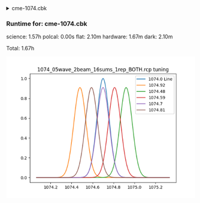 <details><summary>cme-1074.cbk</summary><blockquote><pre><details><summary>1074_FW.rcp</summary><blockquote><pre>prefilterrange 1074
</pre></blockquote></details><details><summary>setupDark.rcp</summary><blockquote><pre>shut	in
</pre></blockquote></details><details><summary>1074_05wave_2beam_16sums_1rep_BOTH.rcp</summary><blockquote><pre>data	rcam	both	1074.48	   16
data	rcam	both	1074.59	   16
data	rcam	both	1074.70	   16
data	rcam	both	1074.81	   16
data	rcam	both	1074.92	   16
data	tcam	both	1074.48	   16
data	tcam	both	1074.59	   16
data	tcam	both	1074.70	   16
data	tcam	both	1074.81	   16
data	tcam	both	1074.92	   16
</pre></blockquote></details><details><summary>setupFlat.rcp</summary><blockquote><pre>diffuser  in
cover out
occ		out
shut	out
calib	out
</pre></blockquote></details><details><summary>1074_05wave_2beam_16sums_1rep_BOTH.rcp</summary><blockquote><pre>data	rcam	both	1074.48	   16
data	rcam	both	1074.59	   16
data	rcam	both	1074.70	   16
data	rcam	both	1074.81	   16
data	rcam	both	1074.92	   16
data	tcam	both	1074.48	   16
data	tcam	both	1074.59	   16
data	tcam	both	1074.70	   16
data	tcam	both	1074.81	   16
data	tcam	both	1074.92	   16
</pre></blockquote></details><details><summary>setupObserving.rcp</summary><blockquote><pre>shut in
cover out
calib	out
occ		in
diffuser out
shut	out
</pre></blockquote></details><details><summary>1074_05wave_2beam_16sums_1rep_BOTH.rcp</summary><blockquote><pre>data	rcam	both	1074.48	   16
data	rcam	both	1074.59	   16
data	rcam	both	1074.70	   16
data	rcam	both	1074.81	   16
data	rcam	both	1074.92	   16
data	tcam	both	1074.48	   16
data	tcam	both	1074.59	   16
data	tcam	both	1074.70	   16
data	tcam	both	1074.81	   16
data	tcam	both	1074.92	   16
</pre></blockquote></details><details><summary>1074_05wave_2beam_16sums_1rep_BOTH.rcp</summary><blockquote><pre>data	rcam	both	1074.48	   16
data	rcam	both	1074.59	   16
data	rcam	both	1074.70	   16
data	rcam	both	1074.81	   16
data	rcam	both	1074.92	   16
data	tcam	both	1074.48	   16
data	tcam	both	1074.59	   16
data	tcam	both	1074.70	   16
data	tcam	both	1074.81	   16
data	tcam	both	1074.92	   16
</pre></blockquote></details><details><summary>1074_05wave_2beam_16sums_1rep_BOTH.rcp</summary><blockquote><pre>data	rcam	both	1074.48	   16
data	rcam	both	1074.59	   16
data	rcam	both	1074.70	   16
data	rcam	both	1074.81	   16
data	rcam	both	1074.92	   16
data	tcam	both	1074.48	   16
data	tcam	both	1074.59	   16
data	tcam	both	1074.70	   16
data	tcam	both	1074.81	   16
data	tcam	both	1074.92	   16
</pre></blockquote></details><details><summary>1074_05wave_2beam_16sums_1rep_BOTH.rcp</summary><blockquote><pre>data	rcam	both	1074.48	   16
data	rcam	both	1074.59	   16
data	rcam	both	1074.70	   16
data	rcam	both	1074.81	   16
data	rcam	both	1074.92	   16
data	tcam	both	1074.48	   16
data	tcam	both	1074.59	   16
data	tcam	both	1074.70	   16
data	tcam	both	1074.81	   16
data	tcam	both	1074.92	   16
</pre></blockquote></details><details><summary>1074_05wave_2beam_16sums_1rep_BOTH.rcp</summary><blockquote><pre>data	rcam	both	1074.48	   16
data	rcam	both	1074.59	   16
data	rcam	both	1074.70	   16
data	rcam	both	1074.81	   16
data	rcam	both	1074.92	   16
data	tcam	both	1074.48	   16
data	tcam	both	1074.59	   16
data	tcam	both	1074.70	   16
data	tcam	both	1074.81	   16
data	tcam	both	1074.92	   16
</pre></blockquote></details><details><summary>1074_05wave_2beam_16sums_1rep_BOTH.rcp</summary><blockquote><pre>data	rcam	both	1074.48	   16
data	rcam	both	1074.59	   16
data	rcam	both	1074.70	   16
data	rcam	both	1074.81	   16
data	rcam	both	1074.92	   16
data	tcam	both	1074.48	   16
data	tcam	both	1074.59	   16
data	tcam	both	1074.70	   16
data	tcam	both	1074.81	   16
data	tcam	both	1074.92	   16
</pre></blockquote></details><details><summary>1074_05wave_2beam_16sums_1rep_BOTH.rcp</summary><blockquote><pre>data	rcam	both	1074.48	   16
data	rcam	both	1074.59	   16
data	rcam	both	1074.70	   16
data	rcam	both	1074.81	   16
data	rcam	both	1074.92	   16
data	tcam	both	1074.48	   16
data	tcam	both	1074.59	   16
data	tcam	both	1074.70	   16
data	tcam	both	1074.81	   16
data	tcam	both	1074.92	   16
</pre></blockquote></details><details><summary>1074_05wave_2beam_16sums_1rep_BOTH.rcp</summary><blockquote><pre>data	rcam	both	1074.48	   16
data	rcam	both	1074.59	   16
data	rcam	both	1074.70	   16
data	rcam	both	1074.81	   16
data	rcam	both	1074.92	   16
data	tcam	both	1074.48	   16
data	tcam	both	1074.59	   16
data	tcam	both	1074.70	   16
data	tcam	both	1074.81	   16
data	tcam	both	1074.92	   16
</pre></blockquote></details><details><summary>1074_05wave_2beam_16sums_1rep_BOTH.rcp</summary><blockquote><pre>data	rcam	both	1074.48	   16
data	rcam	both	1074.59	   16
data	rcam	both	1074.70	   16
data	rcam	both	1074.81	   16
data	rcam	both	1074.92	   16
data	tcam	both	1074.48	   16
data	tcam	both	1074.59	   16
data	tcam	both	1074.70	   16
data	tcam	both	1074.81	   16
data	tcam	both	1074.92	   16
</pre></blockquote></details><details><summary>1074_05wave_2beam_16sums_1rep_BOTH.rcp</summary><blockquote><pre>data	rcam	both	1074.48	   16
data	rcam	both	1074.59	   16
data	rcam	both	1074.70	   16
data	rcam	both	1074.81	   16
data	rcam	both	1074.92	   16
data	tcam	both	1074.48	   16
data	tcam	both	1074.59	   16
data	tcam	both	1074.70	   16
data	tcam	both	1074.81	   16
data	tcam	both	1074.92	   16
</pre></blockquote></details><details><summary>1074_05wave_2beam_16sums_1rep_BOTH.rcp</summary><blockquote><pre>data	rcam	both	1074.48	   16
data	rcam	both	1074.59	   16
data	rcam	both	1074.70	   16
data	rcam	both	1074.81	   16
data	rcam	both	1074.92	   16
data	tcam	both	1074.48	   16
data	tcam	both	1074.59	   16
data	tcam	both	1074.70	   16
data	tcam	both	1074.81	   16
data	tcam	both	1074.92	   16
</pre></blockquote></details><details><summary>1074_05wave_2beam_16sums_1rep_BOTH.rcp</summary><blockquote><pre>data	rcam	both	1074.48	   16
data	rcam	both	1074.59	   16
data	rcam	both	1074.70	   16
data	rcam	both	1074.81	   16
data	rcam	both	1074.92	   16
data	tcam	both	1074.48	   16
data	tcam	both	1074.59	   16
data	tcam	both	1074.70	   16
data	tcam	both	1074.81	   16
data	tcam	both	1074.92	   16
</pre></blockquote></details><details><summary>1074_05wave_2beam_16sums_1rep_BOTH.rcp</summary><blockquote><pre>data	rcam	both	1074.48	   16
data	rcam	both	1074.59	   16
data	rcam	both	1074.70	   16
data	rcam	both	1074.81	   16
data	rcam	both	1074.92	   16
data	tcam	both	1074.48	   16
data	tcam	both	1074.59	   16
data	tcam	both	1074.70	   16
data	tcam	both	1074.81	   16
data	tcam	both	1074.92	   16
</pre></blockquote></details><details><summary>1074_05wave_2beam_16sums_1rep_BOTH.rcp</summary><blockquote><pre>data	rcam	both	1074.48	   16
data	rcam	both	1074.59	   16
data	rcam	both	1074.70	   16
data	rcam	both	1074.81	   16
data	rcam	both	1074.92	   16
data	tcam	both	1074.48	   16
data	tcam	both	1074.59	   16
data	tcam	both	1074.70	   16
data	tcam	both	1074.81	   16
data	tcam	both	1074.92	   16
</pre></blockquote></details><details><summary>1074_05wave_2beam_16sums_1rep_BOTH.rcp</summary><blockquote><pre>data	rcam	both	1074.48	   16
data	rcam	both	1074.59	   16
data	rcam	both	1074.70	   16
data	rcam	both	1074.81	   16
data	rcam	both	1074.92	   16
data	tcam	both	1074.48	   16
data	tcam	both	1074.59	   16
data	tcam	both	1074.70	   16
data	tcam	both	1074.81	   16
data	tcam	both	1074.92	   16
</pre></blockquote></details><details><summary>1074_05wave_2beam_16sums_1rep_BOTH.rcp</summary><blockquote><pre>data	rcam	both	1074.48	   16
data	rcam	both	1074.59	   16
data	rcam	both	1074.70	   16
data	rcam	both	1074.81	   16
data	rcam	both	1074.92	   16
data	tcam	both	1074.48	   16
data	tcam	both	1074.59	   16
data	tcam	both	1074.70	   16
data	tcam	both	1074.81	   16
data	tcam	both	1074.92	   16
</pre></blockquote></details><details><summary>1074_05wave_2beam_16sums_1rep_BOTH.rcp</summary><blockquote><pre>data	rcam	both	1074.48	   16
data	rcam	both	1074.59	   16
data	rcam	both	1074.70	   16
data	rcam	both	1074.81	   16
data	rcam	both	1074.92	   16
data	tcam	both	1074.48	   16
data	tcam	both	1074.59	   16
data	tcam	both	1074.70	   16
data	tcam	both	1074.81	   16
data	tcam	both	1074.92	   16
</pre></blockquote></details><details><summary>1074_05wave_2beam_16sums_1rep_BOTH.rcp</summary><blockquote><pre>data	rcam	both	1074.48	   16
data	rcam	both	1074.59	   16
data	rcam	both	1074.70	   16
data	rcam	both	1074.81	   16
data	rcam	both	1074.92	   16
data	tcam	both	1074.48	   16
data	tcam	both	1074.59	   16
data	tcam	both	1074.70	   16
data	tcam	both	1074.81	   16
data	tcam	both	1074.92	   16
</pre></blockquote></details><details><summary>1074_05wave_2beam_16sums_1rep_BOTH.rcp</summary><blockquote><pre>data	rcam	both	1074.48	   16
data	rcam	both	1074.59	   16
data	rcam	both	1074.70	   16
data	rcam	both	1074.81	   16
data	rcam	both	1074.92	   16
data	tcam	both	1074.48	   16
data	tcam	both	1074.59	   16
data	tcam	both	1074.70	   16
data	tcam	both	1074.81	   16
data	tcam	both	1074.92	   16
</pre></blockquote></details><details><summary>1074_05wave_2beam_16sums_1rep_BOTH.rcp</summary><blockquote><pre>data	rcam	both	1074.48	   16
data	rcam	both	1074.59	   16
data	rcam	both	1074.70	   16
data	rcam	both	1074.81	   16
data	rcam	both	1074.92	   16
data	tcam	both	1074.48	   16
data	tcam	both	1074.59	   16
data	tcam	both	1074.70	   16
data	tcam	both	1074.81	   16
data	tcam	both	1074.92	   16
</pre></blockquote></details><details><summary>1074_05wave_2beam_16sums_1rep_BOTH.rcp</summary><blockquote><pre>data	rcam	both	1074.48	   16
data	rcam	both	1074.59	   16
data	rcam	both	1074.70	   16
data	rcam	both	1074.81	   16
data	rcam	both	1074.92	   16
data	tcam	both	1074.48	   16
data	tcam	both	1074.59	   16
data	tcam	both	1074.70	   16
data	tcam	both	1074.81	   16
data	tcam	both	1074.92	   16
</pre></blockquote></details><details><summary>1074_05wave_2beam_16sums_1rep_BOTH.rcp</summary><blockquote><pre>data	rcam	both	1074.48	   16
data	rcam	both	1074.59	   16
data	rcam	both	1074.70	   16
data	rcam	both	1074.81	   16
data	rcam	both	1074.92	   16
data	tcam	both	1074.48	   16
data	tcam	both	1074.59	   16
data	tcam	both	1074.70	   16
data	tcam	both	1074.81	   16
data	tcam	both	1074.92	   16
</pre></blockquote></details><details><summary>1074_05wave_2beam_16sums_1rep_BOTH.rcp</summary><blockquote><pre>data	rcam	both	1074.48	   16
data	rcam	both	1074.59	   16
data	rcam	both	1074.70	   16
data	rcam	both	1074.81	   16
data	rcam	both	1074.92	   16
data	tcam	both	1074.48	   16
data	tcam	both	1074.59	   16
data	tcam	both	1074.70	   16
data	tcam	both	1074.81	   16
data	tcam	both	1074.92	   16
</pre></blockquote></details><details><summary>1074_05wave_2beam_16sums_1rep_BOTH.rcp</summary><blockquote><pre>data	rcam	both	1074.48	   16
data	rcam	both	1074.59	   16
data	rcam	both	1074.70	   16
data	rcam	both	1074.81	   16
data	rcam	both	1074.92	   16
data	tcam	both	1074.48	   16
data	tcam	both	1074.59	   16
data	tcam	both	1074.70	   16
data	tcam	both	1074.81	   16
data	tcam	both	1074.92	   16
</pre></blockquote></details><details><summary>1074_05wave_2beam_16sums_1rep_BOTH.rcp</summary><blockquote><pre>data	rcam	both	1074.48	   16
data	rcam	both	1074.59	   16
data	rcam	both	1074.70	   16
data	rcam	both	1074.81	   16
data	rcam	both	1074.92	   16
data	tcam	both	1074.48	   16
data	tcam	both	1074.59	   16
data	tcam	both	1074.70	   16
data	tcam	both	1074.81	   16
data	tcam	both	1074.92	   16
</pre></blockquote></details><details><summary>1074_05wave_2beam_16sums_1rep_BOTH.rcp</summary><blockquote><pre>data	rcam	both	1074.48	   16
data	rcam	both	1074.59	   16
data	rcam	both	1074.70	   16
data	rcam	both	1074.81	   16
data	rcam	both	1074.92	   16
data	tcam	both	1074.48	   16
data	tcam	both	1074.59	   16
data	tcam	both	1074.70	   16
data	tcam	both	1074.81	   16
data	tcam	both	1074.92	   16
</pre></blockquote></details><details><summary>1074_05wave_2beam_16sums_1rep_BOTH.rcp</summary><blockquote><pre>data	rcam	both	1074.48	   16
data	rcam	both	1074.59	   16
data	rcam	both	1074.70	   16
data	rcam	both	1074.81	   16
data	rcam	both	1074.92	   16
data	tcam	both	1074.48	   16
data	tcam	both	1074.59	   16
data	tcam	both	1074.70	   16
data	tcam	both	1074.81	   16
data	tcam	both	1074.92	   16
</pre></blockquote></details><details><summary>1074_05wave_2beam_16sums_1rep_BOTH.rcp</summary><blockquote><pre>data	rcam	both	1074.48	   16
data	rcam	both	1074.59	   16
data	rcam	both	1074.70	   16
data	rcam	both	1074.81	   16
data	rcam	both	1074.92	   16
data	tcam	both	1074.48	   16
data	tcam	both	1074.59	   16
data	tcam	both	1074.70	   16
data	tcam	both	1074.81	   16
data	tcam	both	1074.92	   16
</pre></blockquote></details><details><summary>1074_05wave_2beam_16sums_1rep_BOTH.rcp</summary><blockquote><pre>data	rcam	both	1074.48	   16
data	rcam	both	1074.59	   16
data	rcam	both	1074.70	   16
data	rcam	both	1074.81	   16
data	rcam	both	1074.92	   16
data	tcam	both	1074.48	   16
data	tcam	both	1074.59	   16
data	tcam	both	1074.70	   16
data	tcam	both	1074.81	   16
data	tcam	both	1074.92	   16
</pre></blockquote></details><details><summary>1074_05wave_2beam_16sums_1rep_BOTH.rcp</summary><blockquote><pre>data	rcam	both	1074.48	   16
data	rcam	both	1074.59	   16
data	rcam	both	1074.70	   16
data	rcam	both	1074.81	   16
data	rcam	both	1074.92	   16
data	tcam	both	1074.48	   16
data	tcam	both	1074.59	   16
data	tcam	both	1074.70	   16
data	tcam	both	1074.81	   16
data	tcam	both	1074.92	   16
</pre></blockquote></details><details><summary>1074_05wave_2beam_16sums_1rep_BOTH.rcp</summary><blockquote><pre>data	rcam	both	1074.48	   16
data	rcam	both	1074.59	   16
data	rcam	both	1074.70	   16
data	rcam	both	1074.81	   16
data	rcam	both	1074.92	   16
data	tcam	both	1074.48	   16
data	tcam	both	1074.59	   16
data	tcam	both	1074.70	   16
data	tcam	both	1074.81	   16
data	tcam	both	1074.92	   16
</pre></blockquote></details><details><summary>1074_05wave_2beam_16sums_1rep_BOTH.rcp</summary><blockquote><pre>data	rcam	both	1074.48	   16
data	rcam	both	1074.59	   16
data	rcam	both	1074.70	   16
data	rcam	both	1074.81	   16
data	rcam	both	1074.92	   16
data	tcam	both	1074.48	   16
data	tcam	both	1074.59	   16
data	tcam	both	1074.70	   16
data	tcam	both	1074.81	   16
data	tcam	both	1074.92	   16
</pre></blockquote></details><details><summary>1074_05wave_2beam_16sums_1rep_BOTH.rcp</summary><blockquote><pre>data	rcam	both	1074.48	   16
data	rcam	both	1074.59	   16
data	rcam	both	1074.70	   16
data	rcam	both	1074.81	   16
data	rcam	both	1074.92	   16
data	tcam	both	1074.48	   16
data	tcam	both	1074.59	   16
data	tcam	both	1074.70	   16
data	tcam	both	1074.81	   16
data	tcam	both	1074.92	   16
</pre></blockquote></details><details><summary>1074_05wave_2beam_16sums_1rep_BOTH.rcp</summary><blockquote><pre>data	rcam	both	1074.48	   16
data	rcam	both	1074.59	   16
data	rcam	both	1074.70	   16
data	rcam	both	1074.81	   16
data	rcam	both	1074.92	   16
data	tcam	both	1074.48	   16
data	tcam	both	1074.59	   16
data	tcam	both	1074.70	   16
data	tcam	both	1074.81	   16
data	tcam	both	1074.92	   16
</pre></blockquote></details><details><summary>1074_05wave_2beam_16sums_1rep_BOTH.rcp</summary><blockquote><pre>data	rcam	both	1074.48	   16
data	rcam	both	1074.59	   16
data	rcam	both	1074.70	   16
data	rcam	both	1074.81	   16
data	rcam	both	1074.92	   16
data	tcam	both	1074.48	   16
data	tcam	both	1074.59	   16
data	tcam	both	1074.70	   16
data	tcam	both	1074.81	   16
data	tcam	both	1074.92	   16
</pre></blockquote></details><details><summary>1074_05wave_2beam_16sums_1rep_BOTH.rcp</summary><blockquote><pre>data	rcam	both	1074.48	   16
data	rcam	both	1074.59	   16
data	rcam	both	1074.70	   16
data	rcam	both	1074.81	   16
data	rcam	both	1074.92	   16
data	tcam	both	1074.48	   16
data	tcam	both	1074.59	   16
data	tcam	both	1074.70	   16
data	tcam	both	1074.81	   16
data	tcam	both	1074.92	   16
</pre></blockquote></details><details><summary>1074_05wave_2beam_16sums_1rep_BOTH.rcp</summary><blockquote><pre>data	rcam	both	1074.48	   16
data	rcam	both	1074.59	   16
data	rcam	both	1074.70	   16
data	rcam	both	1074.81	   16
data	rcam	both	1074.92	   16
data	tcam	both	1074.48	   16
data	tcam	both	1074.59	   16
data	tcam	both	1074.70	   16
data	tcam	both	1074.81	   16
data	tcam	both	1074.92	   16
</pre></blockquote></details><details><summary>1074_05wave_2beam_16sums_1rep_BOTH.rcp</summary><blockquote><pre>data	rcam	both	1074.48	   16
data	rcam	both	1074.59	   16
data	rcam	both	1074.70	   16
data	rcam	both	1074.81	   16
data	rcam	both	1074.92	   16
data	tcam	both	1074.48	   16
data	tcam	both	1074.59	   16
data	tcam	both	1074.70	   16
data	tcam	both	1074.81	   16
data	tcam	both	1074.92	   16
</pre></blockquote></details><details><summary>1074_05wave_2beam_16sums_1rep_BOTH.rcp</summary><blockquote><pre>data	rcam	both	1074.48	   16
data	rcam	both	1074.59	   16
data	rcam	both	1074.70	   16
data	rcam	both	1074.81	   16
data	rcam	both	1074.92	   16
data	tcam	both	1074.48	   16
data	tcam	both	1074.59	   16
data	tcam	both	1074.70	   16
data	tcam	both	1074.81	   16
data	tcam	both	1074.92	   16
</pre></blockquote></details><details><summary>1074_05wave_2beam_16sums_1rep_BOTH.rcp</summary><blockquote><pre>data	rcam	both	1074.48	   16
data	rcam	both	1074.59	   16
data	rcam	both	1074.70	   16
data	rcam	both	1074.81	   16
data	rcam	both	1074.92	   16
data	tcam	both	1074.48	   16
data	tcam	both	1074.59	   16
data	tcam	both	1074.70	   16
data	tcam	both	1074.81	   16
data	tcam	both	1074.92	   16
</pre></blockquote></details><details><summary>1074_05wave_2beam_16sums_1rep_BOTH.rcp</summary><blockquote><pre>data	rcam	both	1074.48	   16
data	rcam	both	1074.59	   16
data	rcam	both	1074.70	   16
data	rcam	both	1074.81	   16
data	rcam	both	1074.92	   16
data	tcam	both	1074.48	   16
data	tcam	both	1074.59	   16
data	tcam	both	1074.70	   16
data	tcam	both	1074.81	   16
data	tcam	both	1074.92	   16
</pre></blockquote></details><details><summary>1074_05wave_2beam_16sums_1rep_BOTH.rcp</summary><blockquote><pre>data	rcam	both	1074.48	   16
data	rcam	both	1074.59	   16
data	rcam	both	1074.70	   16
data	rcam	both	1074.81	   16
data	rcam	both	1074.92	   16
data	tcam	both	1074.48	   16
data	tcam	both	1074.59	   16
data	tcam	both	1074.70	   16
data	tcam	both	1074.81	   16
data	tcam	both	1074.92	   16
</pre></blockquote></details><details><summary>1074_05wave_2beam_16sums_1rep_BOTH.rcp</summary><blockquote><pre>data	rcam	both	1074.48	   16
data	rcam	both	1074.59	   16
data	rcam	both	1074.70	   16
data	rcam	both	1074.81	   16
data	rcam	both	1074.92	   16
data	tcam	both	1074.48	   16
data	tcam	both	1074.59	   16
data	tcam	both	1074.70	   16
data	tcam	both	1074.81	   16
data	tcam	both	1074.92	   16
</pre></blockquote></details><details><summary>1074_05wave_2beam_16sums_1rep_BOTH.rcp</summary><blockquote><pre>data	rcam	both	1074.48	   16
data	rcam	both	1074.59	   16
data	rcam	both	1074.70	   16
data	rcam	both	1074.81	   16
data	rcam	both	1074.92	   16
data	tcam	both	1074.48	   16
data	tcam	both	1074.59	   16
data	tcam	both	1074.70	   16
data	tcam	both	1074.81	   16
data	tcam	both	1074.92	   16
</pre></blockquote></details><details><summary>1074_05wave_2beam_16sums_1rep_BOTH.rcp</summary><blockquote><pre>data	rcam	both	1074.48	   16
data	rcam	both	1074.59	   16
data	rcam	both	1074.70	   16
data	rcam	both	1074.81	   16
data	rcam	both	1074.92	   16
data	tcam	both	1074.48	   16
data	tcam	both	1074.59	   16
data	tcam	both	1074.70	   16
data	tcam	both	1074.81	   16
data	tcam	both	1074.92	   16
</pre></blockquote></details><details><summary>1074_05wave_2beam_16sums_1rep_BOTH.rcp</summary><blockquote><pre>data	rcam	both	1074.48	   16
data	rcam	both	1074.59	   16
data	rcam	both	1074.70	   16
data	rcam	both	1074.81	   16
data	rcam	both	1074.92	   16
data	tcam	both	1074.48	   16
data	tcam	both	1074.59	   16
data	tcam	both	1074.70	   16
data	tcam	both	1074.81	   16
data	tcam	both	1074.92	   16
</pre></blockquote></details><details><summary>1074_05wave_2beam_16sums_1rep_BOTH.rcp</summary><blockquote><pre>data	rcam	both	1074.48	   16
data	rcam	both	1074.59	   16
data	rcam	both	1074.70	   16
data	rcam	both	1074.81	   16
data	rcam	both	1074.92	   16
data	tcam	both	1074.48	   16
data	tcam	both	1074.59	   16
data	tcam	both	1074.70	   16
data	tcam	both	1074.81	   16
data	tcam	both	1074.92	   16
</pre></blockquote></details><details><summary>1074_05wave_2beam_16sums_1rep_BOTH.rcp</summary><blockquote><pre>data	rcam	both	1074.48	   16
data	rcam	both	1074.59	   16
data	rcam	both	1074.70	   16
data	rcam	both	1074.81	   16
data	rcam	both	1074.92	   16
data	tcam	both	1074.48	   16
data	tcam	both	1074.59	   16
data	tcam	both	1074.70	   16
data	tcam	both	1074.81	   16
data	tcam	both	1074.92	   16
</pre></blockquote></details><details><summary>1074_05wave_2beam_16sums_1rep_BOTH.rcp</summary><blockquote><pre>data	rcam	both	1074.48	   16
data	rcam	both	1074.59	   16
data	rcam	both	1074.70	   16
data	rcam	both	1074.81	   16
data	rcam	both	1074.92	   16
data	tcam	both	1074.48	   16
data	tcam	both	1074.59	   16
data	tcam	both	1074.70	   16
data	tcam	both	1074.81	   16
data	tcam	both	1074.92	   16
</pre></blockquote></details><details><summary>1074_05wave_2beam_16sums_1rep_BOTH.rcp</summary><blockquote><pre>data	rcam	both	1074.48	   16
data	rcam	both	1074.59	   16
data	rcam	both	1074.70	   16
data	rcam	both	1074.81	   16
data	rcam	both	1074.92	   16
data	tcam	both	1074.48	   16
data	tcam	both	1074.59	   16
data	tcam	both	1074.70	   16
data	tcam	both	1074.81	   16
data	tcam	both	1074.92	   16
</pre></blockquote></details><details><summary>1074_05wave_2beam_16sums_1rep_BOTH.rcp</summary><blockquote><pre>data	rcam	both	1074.48	   16
data	rcam	both	1074.59	   16
data	rcam	both	1074.70	   16
data	rcam	both	1074.81	   16
data	rcam	both	1074.92	   16
data	tcam	both	1074.48	   16
data	tcam	both	1074.59	   16
data	tcam	both	1074.70	   16
data	tcam	both	1074.81	   16
data	tcam	both	1074.92	   16
</pre></blockquote></details><details><summary>1074_05wave_2beam_16sums_1rep_BOTH.rcp</summary><blockquote><pre>data	rcam	both	1074.48	   16
data	rcam	both	1074.59	   16
data	rcam	both	1074.70	   16
data	rcam	both	1074.81	   16
data	rcam	both	1074.92	   16
data	tcam	both	1074.48	   16
data	tcam	both	1074.59	   16
data	tcam	both	1074.70	   16
data	tcam	both	1074.81	   16
data	tcam	both	1074.92	   16
</pre></blockquote></details><details><summary>1074_05wave_2beam_16sums_1rep_BOTH.rcp</summary><blockquote><pre>data	rcam	both	1074.48	   16
data	rcam	both	1074.59	   16
data	rcam	both	1074.70	   16
data	rcam	both	1074.81	   16
data	rcam	both	1074.92	   16
data	tcam	both	1074.48	   16
data	tcam	both	1074.59	   16
data	tcam	both	1074.70	   16
data	tcam	both	1074.81	   16
data	tcam	both	1074.92	   16
</pre></blockquote></details><details><summary>1074_05wave_2beam_16sums_1rep_BOTH.rcp</summary><blockquote><pre>data	rcam	both	1074.48	   16
data	rcam	both	1074.59	   16
data	rcam	both	1074.70	   16
data	rcam	both	1074.81	   16
data	rcam	both	1074.92	   16
data	tcam	both	1074.48	   16
data	tcam	both	1074.59	   16
data	tcam	both	1074.70	   16
data	tcam	both	1074.81	   16
data	tcam	both	1074.92	   16
</pre></blockquote></details><details><summary>1074_05wave_2beam_16sums_1rep_BOTH.rcp</summary><blockquote><pre>data	rcam	both	1074.48	   16
data	rcam	both	1074.59	   16
data	rcam	both	1074.70	   16
data	rcam	both	1074.81	   16
data	rcam	both	1074.92	   16
data	tcam	both	1074.48	   16
data	tcam	both	1074.59	   16
data	tcam	both	1074.70	   16
data	tcam	both	1074.81	   16
data	tcam	both	1074.92	   16
</pre></blockquote></details><details><summary>1074_05wave_2beam_16sums_1rep_BOTH.rcp</summary><blockquote><pre>data	rcam	both	1074.48	   16
data	rcam	both	1074.59	   16
data	rcam	both	1074.70	   16
data	rcam	both	1074.81	   16
data	rcam	both	1074.92	   16
data	tcam	both	1074.48	   16
data	tcam	both	1074.59	   16
data	tcam	both	1074.70	   16
data	tcam	both	1074.81	   16
data	tcam	both	1074.92	   16
</pre></blockquote></details><details><summary>1074_05wave_2beam_16sums_1rep_BOTH.rcp</summary><blockquote><pre>data	rcam	both	1074.48	   16
data	rcam	both	1074.59	   16
data	rcam	both	1074.70	   16
data	rcam	both	1074.81	   16
data	rcam	both	1074.92	   16
data	tcam	both	1074.48	   16
data	tcam	both	1074.59	   16
data	tcam	both	1074.70	   16
data	tcam	both	1074.81	   16
data	tcam	both	1074.92	   16
</pre></blockquote></details><details><summary>1074_05wave_2beam_16sums_1rep_BOTH.rcp</summary><blockquote><pre>data	rcam	both	1074.48	   16
data	rcam	both	1074.59	   16
data	rcam	both	1074.70	   16
data	rcam	both	1074.81	   16
data	rcam	both	1074.92	   16
data	tcam	both	1074.48	   16
data	tcam	both	1074.59	   16
data	tcam	both	1074.70	   16
data	tcam	both	1074.81	   16
data	tcam	both	1074.92	   16
</pre></blockquote></details><details><summary>1074_05wave_2beam_16sums_1rep_BOTH.rcp</summary><blockquote><pre>data	rcam	both	1074.48	   16
data	rcam	both	1074.59	   16
data	rcam	both	1074.70	   16
data	rcam	both	1074.81	   16
data	rcam	both	1074.92	   16
data	tcam	both	1074.48	   16
data	tcam	both	1074.59	   16
data	tcam	both	1074.70	   16
data	tcam	both	1074.81	   16
data	tcam	both	1074.92	   16
</pre></blockquote></details><details><summary>1074_05wave_2beam_16sums_1rep_BOTH.rcp</summary><blockquote><pre>data	rcam	both	1074.48	   16
data	rcam	both	1074.59	   16
data	rcam	both	1074.70	   16
data	rcam	both	1074.81	   16
data	rcam	both	1074.92	   16
data	tcam	both	1074.48	   16
data	tcam	both	1074.59	   16
data	tcam	both	1074.70	   16
data	tcam	both	1074.81	   16
data	tcam	both	1074.92	   16
</pre></blockquote></details><details><summary>1074_05wave_2beam_16sums_1rep_BOTH.rcp</summary><blockquote><pre>data	rcam	both	1074.48	   16
data	rcam	both	1074.59	   16
data	rcam	both	1074.70	   16
data	rcam	both	1074.81	   16
data	rcam	both	1074.92	   16
data	tcam	both	1074.48	   16
data	tcam	both	1074.59	   16
data	tcam	both	1074.70	   16
data	tcam	both	1074.81	   16
data	tcam	both	1074.92	   16
</pre></blockquote></details><details><summary>1074_05wave_2beam_16sums_1rep_BOTH.rcp</summary><blockquote><pre>data	rcam	both	1074.48	   16
data	rcam	both	1074.59	   16
data	rcam	both	1074.70	   16
data	rcam	both	1074.81	   16
data	rcam	both	1074.92	   16
data	tcam	both	1074.48	   16
data	tcam	both	1074.59	   16
data	tcam	both	1074.70	   16
data	tcam	both	1074.81	   16
data	tcam	both	1074.92	   16
</pre></blockquote></details><details><summary>1074_05wave_2beam_16sums_1rep_BOTH.rcp</summary><blockquote><pre>data	rcam	both	1074.48	   16
data	rcam	both	1074.59	   16
data	rcam	both	1074.70	   16
data	rcam	both	1074.81	   16
data	rcam	both	1074.92	   16
data	tcam	both	1074.48	   16
data	tcam	both	1074.59	   16
data	tcam	both	1074.70	   16
data	tcam	both	1074.81	   16
data	tcam	both	1074.92	   16
</pre></blockquote></details><details><summary>1074_05wave_2beam_16sums_1rep_BOTH.rcp</summary><blockquote><pre>data	rcam	both	1074.48	   16
data	rcam	both	1074.59	   16
data	rcam	both	1074.70	   16
data	rcam	both	1074.81	   16
data	rcam	both	1074.92	   16
data	tcam	both	1074.48	   16
data	tcam	both	1074.59	   16
data	tcam	both	1074.70	   16
data	tcam	both	1074.81	   16
data	tcam	both	1074.92	   16
</pre></blockquote></details><details><summary>1074_05wave_2beam_16sums_1rep_BOTH.rcp</summary><blockquote><pre>data	rcam	both	1074.48	   16
data	rcam	both	1074.59	   16
data	rcam	both	1074.70	   16
data	rcam	both	1074.81	   16
data	rcam	both	1074.92	   16
data	tcam	both	1074.48	   16
data	tcam	both	1074.59	   16
data	tcam	both	1074.70	   16
data	tcam	both	1074.81	   16
data	tcam	both	1074.92	   16
</pre></blockquote></details><details><summary>1074_05wave_2beam_16sums_1rep_BOTH.rcp</summary><blockquote><pre>data	rcam	both	1074.48	   16
data	rcam	both	1074.59	   16
data	rcam	both	1074.70	   16
data	rcam	both	1074.81	   16
data	rcam	both	1074.92	   16
data	tcam	both	1074.48	   16
data	tcam	both	1074.59	   16
data	tcam	both	1074.70	   16
data	tcam	both	1074.81	   16
data	tcam	both	1074.92	   16
</pre></blockquote></details><details><summary>1074_05wave_2beam_16sums_1rep_BOTH.rcp</summary><blockquote><pre>data	rcam	both	1074.48	   16
data	rcam	both	1074.59	   16
data	rcam	both	1074.70	   16
data	rcam	both	1074.81	   16
data	rcam	both	1074.92	   16
data	tcam	both	1074.48	   16
data	tcam	both	1074.59	   16
data	tcam	both	1074.70	   16
data	tcam	both	1074.81	   16
data	tcam	both	1074.92	   16
</pre></blockquote></details><details><summary>1074_05wave_2beam_16sums_1rep_BOTH.rcp</summary><blockquote><pre>data	rcam	both	1074.48	   16
data	rcam	both	1074.59	   16
data	rcam	both	1074.70	   16
data	rcam	both	1074.81	   16
data	rcam	both	1074.92	   16
data	tcam	both	1074.48	   16
data	tcam	both	1074.59	   16
data	tcam	both	1074.70	   16
data	tcam	both	1074.81	   16
data	tcam	both	1074.92	   16
</pre></blockquote></details><details><summary>1074_05wave_2beam_16sums_1rep_BOTH.rcp</summary><blockquote><pre>data	rcam	both	1074.48	   16
data	rcam	both	1074.59	   16
data	rcam	both	1074.70	   16
data	rcam	both	1074.81	   16
data	rcam	both	1074.92	   16
data	tcam	both	1074.48	   16
data	tcam	both	1074.59	   16
data	tcam	both	1074.70	   16
data	tcam	both	1074.81	   16
data	tcam	both	1074.92	   16
</pre></blockquote></details><details><summary>1074_05wave_2beam_16sums_1rep_BOTH.rcp</summary><blockquote><pre>data	rcam	both	1074.48	   16
data	rcam	both	1074.59	   16
data	rcam	both	1074.70	   16
data	rcam	both	1074.81	   16
data	rcam	both	1074.92	   16
data	tcam	both	1074.48	   16
data	tcam	both	1074.59	   16
data	tcam	both	1074.70	   16
data	tcam	both	1074.81	   16
data	tcam	both	1074.92	   16
</pre></blockquote></details><details><summary>1074_05wave_2beam_16sums_1rep_BOTH.rcp</summary><blockquote><pre>data	rcam	both	1074.48	   16
data	rcam	both	1074.59	   16
data	rcam	both	1074.70	   16
data	rcam	both	1074.81	   16
data	rcam	both	1074.92	   16
data	tcam	both	1074.48	   16
data	tcam	both	1074.59	   16
data	tcam	both	1074.70	   16
data	tcam	both	1074.81	   16
data	tcam	both	1074.92	   16
</pre></blockquote></details><details><summary>1074_05wave_2beam_16sums_1rep_BOTH.rcp</summary><blockquote><pre>data	rcam	both	1074.48	   16
data	rcam	both	1074.59	   16
data	rcam	both	1074.70	   16
data	rcam	both	1074.81	   16
data	rcam	both	1074.92	   16
data	tcam	both	1074.48	   16
data	tcam	both	1074.59	   16
data	tcam	both	1074.70	   16
data	tcam	both	1074.81	   16
data	tcam	both	1074.92	   16
</pre></blockquote></details><details><summary>1074_05wave_2beam_16sums_1rep_BOTH.rcp</summary><blockquote><pre>data	rcam	both	1074.48	   16
data	rcam	both	1074.59	   16
data	rcam	both	1074.70	   16
data	rcam	both	1074.81	   16
data	rcam	both	1074.92	   16
data	tcam	both	1074.48	   16
data	tcam	both	1074.59	   16
data	tcam	both	1074.70	   16
data	tcam	both	1074.81	   16
data	tcam	both	1074.92	   16
</pre></blockquote></details><details><summary>1074_05wave_2beam_16sums_1rep_BOTH.rcp</summary><blockquote><pre>data	rcam	both	1074.48	   16
data	rcam	both	1074.59	   16
data	rcam	both	1074.70	   16
data	rcam	both	1074.81	   16
data	rcam	both	1074.92	   16
data	tcam	both	1074.48	   16
data	tcam	both	1074.59	   16
data	tcam	both	1074.70	   16
data	tcam	both	1074.81	   16
data	tcam	both	1074.92	   16
</pre></blockquote></details><details><summary>1074_05wave_2beam_16sums_1rep_BOTH.rcp</summary><blockquote><pre>data	rcam	both	1074.48	   16
data	rcam	both	1074.59	   16
data	rcam	both	1074.70	   16
data	rcam	both	1074.81	   16
data	rcam	both	1074.92	   16
data	tcam	both	1074.48	   16
data	tcam	both	1074.59	   16
data	tcam	both	1074.70	   16
data	tcam	both	1074.81	   16
data	tcam	both	1074.92	   16
</pre></blockquote></details><details><summary>1074_05wave_2beam_16sums_1rep_BOTH.rcp</summary><blockquote><pre>data	rcam	both	1074.48	   16
data	rcam	both	1074.59	   16
data	rcam	both	1074.70	   16
data	rcam	both	1074.81	   16
data	rcam	both	1074.92	   16
data	tcam	both	1074.48	   16
data	tcam	both	1074.59	   16
data	tcam	both	1074.70	   16
data	tcam	both	1074.81	   16
data	tcam	both	1074.92	   16
</pre></blockquote></details><details><summary>1074_05wave_2beam_16sums_1rep_BOTH.rcp</summary><blockquote><pre>data	rcam	both	1074.48	   16
data	rcam	both	1074.59	   16
data	rcam	both	1074.70	   16
data	rcam	both	1074.81	   16
data	rcam	both	1074.92	   16
data	tcam	both	1074.48	   16
data	tcam	both	1074.59	   16
data	tcam	both	1074.70	   16
data	tcam	both	1074.81	   16
data	tcam	both	1074.92	   16
</pre></blockquote></details><details><summary>1074_05wave_2beam_16sums_1rep_BOTH.rcp</summary><blockquote><pre>data	rcam	both	1074.48	   16
data	rcam	both	1074.59	   16
data	rcam	both	1074.70	   16
data	rcam	both	1074.81	   16
data	rcam	both	1074.92	   16
data	tcam	both	1074.48	   16
data	tcam	both	1074.59	   16
data	tcam	both	1074.70	   16
data	tcam	both	1074.81	   16
data	tcam	both	1074.92	   16
</pre></blockquote></details><details><summary>1074_05wave_2beam_16sums_1rep_BOTH.rcp</summary><blockquote><pre>data	rcam	both	1074.48	   16
data	rcam	both	1074.59	   16
data	rcam	both	1074.70	   16
data	rcam	both	1074.81	   16
data	rcam	both	1074.92	   16
data	tcam	both	1074.48	   16
data	tcam	both	1074.59	   16
data	tcam	both	1074.70	   16
data	tcam	both	1074.81	   16
data	tcam	both	1074.92	   16
</pre></blockquote></details><details><summary>1074_05wave_2beam_16sums_1rep_BOTH.rcp</summary><blockquote><pre>data	rcam	both	1074.48	   16
data	rcam	both	1074.59	   16
data	rcam	both	1074.70	   16
data	rcam	both	1074.81	   16
data	rcam	both	1074.92	   16
data	tcam	both	1074.48	   16
data	tcam	both	1074.59	   16
data	tcam	both	1074.70	   16
data	tcam	both	1074.81	   16
data	tcam	both	1074.92	   16
</pre></blockquote></details><details><summary>1074_05wave_2beam_16sums_1rep_BOTH.rcp</summary><blockquote><pre>data	rcam	both	1074.48	   16
data	rcam	both	1074.59	   16
data	rcam	both	1074.70	   16
data	rcam	both	1074.81	   16
data	rcam	both	1074.92	   16
data	tcam	both	1074.48	   16
data	tcam	both	1074.59	   16
data	tcam	both	1074.70	   16
data	tcam	both	1074.81	   16
data	tcam	both	1074.92	   16
</pre></blockquote></details><details><summary>1074_05wave_2beam_16sums_1rep_BOTH.rcp</summary><blockquote><pre>data	rcam	both	1074.48	   16
data	rcam	both	1074.59	   16
data	rcam	both	1074.70	   16
data	rcam	both	1074.81	   16
data	rcam	both	1074.92	   16
data	tcam	both	1074.48	   16
data	tcam	both	1074.59	   16
data	tcam	both	1074.70	   16
data	tcam	both	1074.81	   16
data	tcam	both	1074.92	   16
</pre></blockquote></details><details><summary>1074_05wave_2beam_16sums_1rep_BOTH.rcp</summary><blockquote><pre>data	rcam	both	1074.48	   16
data	rcam	both	1074.59	   16
data	rcam	both	1074.70	   16
data	rcam	both	1074.81	   16
data	rcam	both	1074.92	   16
data	tcam	both	1074.48	   16
data	tcam	both	1074.59	   16
data	tcam	both	1074.70	   16
data	tcam	both	1074.81	   16
data	tcam	both	1074.92	   16
</pre></blockquote></details><details><summary>1074_05wave_2beam_16sums_1rep_BOTH.rcp</summary><blockquote><pre>data	rcam	both	1074.48	   16
data	rcam	both	1074.59	   16
data	rcam	both	1074.70	   16
data	rcam	both	1074.81	   16
data	rcam	both	1074.92	   16
data	tcam	both	1074.48	   16
data	tcam	both	1074.59	   16
data	tcam	both	1074.70	   16
data	tcam	both	1074.81	   16
data	tcam	both	1074.92	   16
</pre></blockquote></details><details><summary>1074_05wave_2beam_16sums_1rep_BOTH.rcp</summary><blockquote><pre>data	rcam	both	1074.48	   16
data	rcam	both	1074.59	   16
data	rcam	both	1074.70	   16
data	rcam	both	1074.81	   16
data	rcam	both	1074.92	   16
data	tcam	both	1074.48	   16
data	tcam	both	1074.59	   16
data	tcam	both	1074.70	   16
data	tcam	both	1074.81	   16
data	tcam	both	1074.92	   16
</pre></blockquote></details><details><summary>1074_05wave_2beam_16sums_1rep_BOTH.rcp</summary><blockquote><pre>data	rcam	both	1074.48	   16
data	rcam	both	1074.59	   16
data	rcam	both	1074.70	   16
data	rcam	both	1074.81	   16
data	rcam	both	1074.92	   16
data	tcam	both	1074.48	   16
data	tcam	both	1074.59	   16
data	tcam	both	1074.70	   16
data	tcam	both	1074.81	   16
data	tcam	both	1074.92	   16
</pre></blockquote></details><details><summary>1074_05wave_2beam_16sums_1rep_BOTH.rcp</summary><blockquote><pre>data	rcam	both	1074.48	   16
data	rcam	both	1074.59	   16
data	rcam	both	1074.70	   16
data	rcam	both	1074.81	   16
data	rcam	both	1074.92	   16
data	tcam	both	1074.48	   16
data	tcam	both	1074.59	   16
data	tcam	both	1074.70	   16
data	tcam	both	1074.81	   16
data	tcam	both	1074.92	   16
</pre></blockquote></details><details><summary>1074_05wave_2beam_16sums_1rep_BOTH.rcp</summary><blockquote><pre>data	rcam	both	1074.48	   16
data	rcam	both	1074.59	   16
data	rcam	both	1074.70	   16
data	rcam	both	1074.81	   16
data	rcam	both	1074.92	   16
data	tcam	both	1074.48	   16
data	tcam	both	1074.59	   16
data	tcam	both	1074.70	   16
data	tcam	both	1074.81	   16
data	tcam	both	1074.92	   16
</pre></blockquote></details><details><summary>1074_05wave_2beam_16sums_1rep_BOTH.rcp</summary><blockquote><pre>data	rcam	both	1074.48	   16
data	rcam	both	1074.59	   16
data	rcam	both	1074.70	   16
data	rcam	both	1074.81	   16
data	rcam	both	1074.92	   16
data	tcam	both	1074.48	   16
data	tcam	both	1074.59	   16
data	tcam	both	1074.70	   16
data	tcam	both	1074.81	   16
data	tcam	both	1074.92	   16
</pre></blockquote></details><details><summary>1074_05wave_2beam_16sums_1rep_BOTH.rcp</summary><blockquote><pre>data	rcam	both	1074.48	   16
data	rcam	both	1074.59	   16
data	rcam	both	1074.70	   16
data	rcam	both	1074.81	   16
data	rcam	both	1074.92	   16
data	tcam	both	1074.48	   16
data	tcam	both	1074.59	   16
data	tcam	both	1074.70	   16
data	tcam	both	1074.81	   16
data	tcam	both	1074.92	   16
</pre></blockquote></details><details><summary>setupFlat.rcp</summary><blockquote><pre>diffuser  in
cover out
occ		out
shut	out
calib	out
</pre></blockquote></details><details><summary>1074_05wave_2beam_16sums_1rep_BOTH.rcp</summary><blockquote><pre>data	rcam	both	1074.48	   16
data	rcam	both	1074.59	   16
data	rcam	both	1074.70	   16
data	rcam	both	1074.81	   16
data	rcam	both	1074.92	   16
data	tcam	both	1074.48	   16
data	tcam	both	1074.59	   16
data	tcam	both	1074.70	   16
data	tcam	both	1074.81	   16
data	tcam	both	1074.92	   16
</pre></blockquote></details><details><summary>setupDark.rcp</summary><blockquote><pre>shut	in
</pre></blockquote></details><details><summary>1074_05wave_2beam_16sums_1rep_BOTH.rcp</summary><blockquote><pre>data	rcam	both	1074.48	   16
data	rcam	both	1074.59	   16
data	rcam	both	1074.70	   16
data	rcam	both	1074.81	   16
data	rcam	both	1074.92	   16
data	tcam	both	1074.48	   16
data	tcam	both	1074.59	   16
data	tcam	both	1074.70	   16
data	tcam	both	1074.81	   16
data	tcam	both	1074.92	   16
</pre></blockquote></details></pre></blockquote></details><h3>Runtime for: cme-1074.cbk             </h3>

  science: 1.57h  polcal: 0.00s  flat: 2.10m  hardware: 1.67m  dark: 2.10m

  Total: 1.67h


 ![1074_05wave_2beam_16sums_1rep_BOTH.rcp](tuningplots\\1074_05wave_2beam_16sums_1rep_BOTH.rcp.png)
